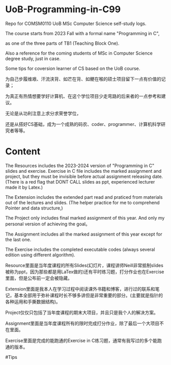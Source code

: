 # UoB-Programming-in-C99
Repo for COMSM0110 UoB MSc Computer Science self-study logs. 

The course starts from 2023 Fall with a formal name "Programming in C", 

as one of the three parts of TB1 (Teaching Block One).

Also a reference for the coming students of MSc in Computer Science degree study, just in case.

Some tips for coversion learner of CS based on the UoB course.

为自己步履维艰、汗流浃背、如芒在背、如鲠在喉的硕士项目留下一点有价值的记录；

为真正有热情想要学好计算机、在这个学位项目少走弯路的后来者的一点参考和建议。

无论是从功利注意上求分求荣誉学位，

还是从搭好CS基础，成为一个成熟的码农、coder、programmer、计算机科学研究者等等。

# Content
The Resources includes the 2023-2024 version of "Programming in C" slides and exercise. Exercise in C file includes the marked assignment and project, but they must be invisible before actual assignment releasing date. (There is a red flag that DONT CALL slides as ppt, experienced lecturer made it by Latex.)

The Extension includes the extended part read and praticed from materials out of the lectures and slides. (The helper practice for me to comprehend Pointer and data structure,)

The Project only includes final marked assignment of this year. And only my personal version of achieving the goal。

The Assignment includes all the marked assignment of this year except for the last one.

The Exercise includes the completed executable codes (always several edition using different algorithm).

Resource里面是当年度课程的所有Slides(幻灯片，课程讲师Neill非常抵制slides被称为ppt，因为那些都是用LaTex做的)还有平时练习题，打分作业也在Exercise里面，但是公布前一定会被隐藏。

Extension里面是我本人在学习过程中阅读课外书籍和博客，进行过的联系和笔记，基本全部用于弥补课程时长不够多讲但是非常重要的部分。(主要就是指针的各种运用和手撕数据结构)。

Project仅仅只包括了当年度课程的期末大项目，并且只是我个人的解决方案。

Assignment里面是当年度课程所有的限时完成打分作业，除了最后一个大项目不在里面。

Exercise里面是完成的能跑通的Exercise in C练习题，通常有我写过的多个能跑通的版本。

#Tips










